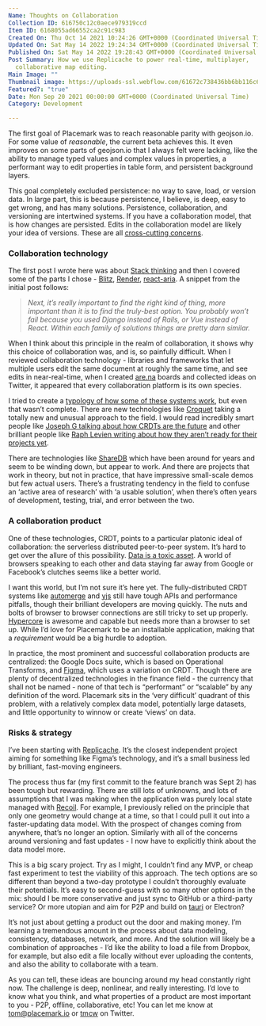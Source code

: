 ```yaml
---
Name: Thoughts on Collaboration
Collection ID: 616750c12c0aece979319ccd
Item ID: 6168055ad66552ca2c91c983
Created On: Thu Oct 14 2021 10:24:26 GMT+0000 (Coordinated Universal Time)
Updated On: Sat May 14 2022 19:24:34 GMT+0000 (Coordinated Universal Time)
Published On: Sat May 14 2022 19:28:43 GMT+0000 (Coordinated Universal Time)
Post Summary: How we use Replicache to power real-time, multiplayer,
  collaborative map editing.
Main Image: ""
Thumbnail image: https://uploads-ssl.webflow.com/61672c738436bb6bb116c6f2/61bb60a7c2e0bb1928b1c33c_Thoughts%20on%20collaboration.png
Featured?: "true"
Date: Mon Sep 20 2021 00:00:00 GMT+0000 (Coordinated Universal Time)
Category: Development

---
```


The first goal of Placemark was to reach reasonable parity with geojson.io. For some value of *reasonable*, the current beta achieves this. It even improves on some parts of geojson.io that I always felt were lacking, like the ability to manage typed values and complex values in properties, a performant way to edit properties in table form, and persistent background layers.

This goal completely excluded persistence: no way to save, load, or version data. In large part, this is because persistence, I believe, is deep, easy to get wrong, and has many solutions. Persistence, collaboration, and versioning are intertwined systems. If you have a collaboration model, that is how changes are persisted. Edits in the collaboration model are likely your idea of versions. These are all [cross-cutting concerns](https://en.wikipedia.org/wiki/Cross-cutting_concern).

### Collaboration technology

The first post I wrote here was about [Stack thinking](/post/stack-thinking) and then I covered some of the parts I chose - [Blitz](/post/the-application-stack-blitz), [Render](/post/hosting-render), [react-aria](/post/components-react-aria). A snippet from the initial post follows:

> *Next, it’s really important to find the right kind of thing, more important than it is to find the truly-best option. You probably won’t fail because you used Django instead of Rails, or Vue instead of React. Within each family of solutions things are pretty darn similar.*

When I think about this principle in the realm of collaboration, it shows why this choice of collaboration was, and is, so painfully difficult. When I reviewed collaboration technology - libraries and frameworks that let multiple users edit the same document at roughly the same time, and see edits in near-real-time, when I created [are.na](https://www.are.na/tom-macwright/crdt-vs-ot) boards and collected ideas on Twitter, it appeared that every collaboration platform is its own species.

I tried to create a [typology of how some of these systems work](https://www.are.na/block/13033040), but even that wasn’t complete. There are new technologies like [Croquet](https://croquet.io/) taking a totally new and unusual approach to the field. I would read incredibly smart people like [Joseph G talking about how CRDTs are the future](https://josephg.com/blog/crdts-are-the-future/) and other brilliant people like [Raph Levien writing about how they aren’t ready for their projects yet](https://github.com/xi-editor/xi-editor/issues/1187#issuecomment-491473599).

There are technologies like [ShareDB](https://github.com/share/sharedb) which have been around for years and seem to be winding down, but appear to work. And there are projects that work in theory, but not in practice, that have impressive small-scale demos but few actual users. There’s a frustrating tendency in the field to confuse an ‘active area of research’ with ‘a usable solution’, when there’s often years of development, testing, trial, and error between the two.

### A collaboration product

One of these technologies, CRDT, points to a particular platonic ideal of collaboration: the serverless distributed peer-to-peer system. It’s hard to get over the allure of this possibility. [Data is a toxic asset](https://www.schneier.com/blog/archives/2016/03/data_is_a_toxic.html). A world of browsers speaking to each other and data staying far away from Google or Facebook’s clutches seems like a better world.

I want this world, but I’m not sure it’s here yet. The fully-distributed CRDT systems like [automerge](https://github.com/automerge/automerge) and [yjs](https://github.com/yjs/yjs) still have tough APIs and performance pitfalls, though their brilliant developers are moving quickly. The nuts and bolts of browser to browser connections are still tricky to set up properly. [Hypercore](https://hypercore-protocol.org/) is awesome and capable but needs more than a browser to set up. While I’d love for Placemark to be an installable application, making that a *requirement* would be a big hurdle to adoption.

In practice, the most prominent and successful collaboration products are centralized: the Google Docs suite, which is based on Operational Transforms, and [Figma](https://www.figma.com/blog/how-figmas-multiplayer-technology-works/), which uses a variation on CRDT. Though there are plenty of decentralized technologies in the finance field - the currency that shall not be named - none of that tech is “performant” or “scalable” by any definition of the word. Placemark sits in the ‘very difficult’ quadrant of this problem, with a relatively complex data model, potentially large datasets, and little opportunity to winnow or create ‘views’ on data.

### Risks & strategy

I’ve been starting with [Replicache](https://replicache.dev/). It’s the closest independent project aiming for something like Figma’s technology, and it’s a small business led by brilliant, fast-moving engineers.

The process thus far (my first commit to the feature branch was Sept 2) has been tough but rewarding. There are still lots of unknowns, and lots of assumptions that I was making when the application was purely local state managed with [Recoil](https://recoiljs.org/). For example, I previously relied on the principle that only one geometry would change at a time, so that I could pull it out into a faster-updating data model. With the prospect of changes coming from anywhere, that’s no longer an option. Similarly with all of the concerns around versioning and fast updates - I now have to explicitly think about the data model more.

This is a big scary project. Try as I might, I couldn’t find any MVP, or cheap fast experiment to test the viability of this approach. The tech options are so different than beyond a two-day prototype I couldn’t thoroughly evaluate their potentials. It’s easy to second-guess with so many other options in the mix: should I be more conservative and just sync to GitHub or a third-party service? Or more utopian and aim for P2P and build on [tauri](https://github.com/tauri-apps/tauri) or Electron?

It’s not just about getting a product out the door and making money. I’m learning a tremendous amount in the process about data modeling, consistency, databases, network, and more. And the solution will likely be a combination of approaches - I’d like the ability to load a file from Dropbox, for example, but also edit a file locally without ever uploading the contents, and also the ability to collaborate with a team.

As you can tell, these ideas are bouncing around my head constantly right now. The challenge is deep, nonlinear, and really interesting. I’d love to know what you think, and what properties of a product are most important to you - P2P, offline, collaborative, etc! You can let me know at tom@placemark.io or [tmcw](https://twitter.com/tmcw) on Twitter.

‍
